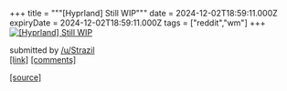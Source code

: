 +++
title = """[Hyprland] Still WIP"""
date = 2024-12-02T18:59:11.000Z
expiryDate = 2024-12-02T18:59:11.000Z
tags = ["reddit","wm"]
+++
[![[Hyprland] Still WIP](https://preview.redd.it/qj4oum17gh4e1.png?width=640&crop=smart&auto=webp&s=33cb4a590424d0648a1cd62d2cb2de1aaf1e938b "[Hyprland] Still WIP")](https://www.reddit.com/r/unixporn/comments/1h52nne/hyprland_still_wip/)

submitted by [/u/Strazil](https://www.reddit.com/user/Strazil)  
[\[link\]](https://i.redd.it/qj4oum17gh4e1.png) [\[comments\]](https://www.reddit.com/r/unixporn/comments/1h52nne/hyprland_still_wip/)

[[source]](https://www.reddit.com/r/unixporn/comments/1h52nne/hyprland_still_wip/)
